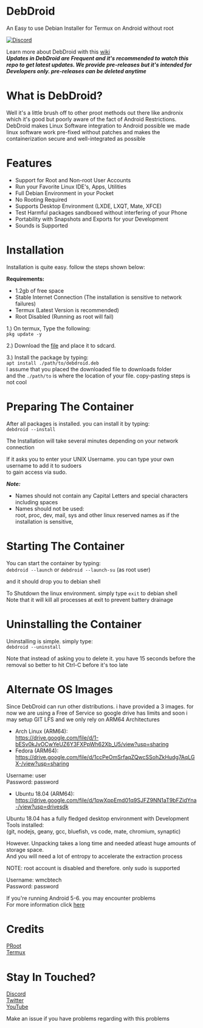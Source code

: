 # DebDroid
An Easy to use Debian Installer for Termux on Android without root

[![Discord](https://img.shields.io/discord/591914197219016707.svg?label=&logo=discord&logoColor=ffffff&color=7389D8&labelColor=6A7EC2)](https://bit.ly/WMCBDiscord)

Learn more about DebDroid with this [wiki](https://github.com/WMCB-Tech/DebDroid/wiki) \
***Updates in DebDroid are Frequent and it's recommended to watch this repo to get latest updates. We provide pre-releases but it's intended for Developers only. pre-releases can be deleted anytime***

# What is DebDroid?
Well it's a little brush off to other proot methods out there like andronix which it's good but poorly aware of the fact of Android Restrictions.
DebDroid makes Linux Software integration to Android possible we made linux software work pre-fixed without patches and makes the containerization secure and
well-integrated as possible

# Features
* Support for Root and Non-root User Accounts
* Run your Favorite Linux IDE's, Apps, Utilities
* Full Debian Environment in your Pocket
* No Rooting Required
* Supports Desktop Environment (LXDE, LXQT, Mate, XFCE)
* Test Harmful packages sandboxed without interfering of your Phone
* Portability with Snapshots and Exports for your Development
* Sounds is Supported

# Installation
Installation is quite easy. follow the steps shown below:

**Requirements:**
* 1.2gb of free space
* Stable Internet Connection (The installation is sensitive to network failures)
* Termux (Latest Version is recommended)
* Root Disabled (Running as root will fail)

1.) On termux, Type the following: \
`pkg update -y`

2.) Download the [file](https://github.com/WMCB-Tech/DebDroid/releases/download/v2.17-R2/debdroid-2.17-R2.deb) and place it to sdcard.

3.) Install the package by typing: \
`apt install ./path/to/debdroid.deb` \
I assume that you placed the downloaded file to downloads folder \
and the `./path/to` is where the location of your file. copy-pasting steps is not cool

# Preparing The Container
After all packages is installed. you can install it by typing: \
```debdroid --install```

The Installation will take several minutes depending on your network connection

If it asks you to enter your UNIX Username. you can type your own username to add it to sudoers \
to gain access via sudo.

***Note:***
* Names should not contain any Capital Letters and special characters including spaces
* Names should not be used: \
 root, proc, dev, mail, sys and other linux reserved names as if the installation is sensitive,
 
 # Starting The Container
 You can start the container by typing: \
 ```debdroid --launch``` or ```debdroid --launch-su``` (as root user)
 
 and it should drop you to debian shell
 
 To Shutdown the linux environment. simply type `exit` to debian shell \
 Note that it will kill all processes at exit to prevent battery drainage
 
 # Uninstalling the Container
 Uninstalling is simple. simply type: \
 `debdroid --uninstall`
 
 Note that instead of asking you to delete it. you have 15 seconds before the removal so better to hit Ctrl-C before it's too late

# Alternate OS Images
Since DebDroid can run other distributions. i have provided a 3 images. for now we are using a Free of Service so google drive has limits and soon i may setup GIT LFS and we only rely on ARM64 Architectures
* Arch Linux (ARM64): \
https://drive.google.com/file/d/1-bESv0kJvOCwYeUZ6Y3FXPpWh62Xb_U5/view?usp=sharing
* Fedora (ARM64): \
https://drive.google.com/file/d/1ccPeOmSrfaqZQwcSSohZkHudg7AqLGX-/view?usp=sharing

Username: user \
Password: password

* Ubuntu 18.04 (ARM64): \
https://drive.google.com/file/d/1pwXppEmd01q9SJFZ9NN1aT9bFZidYna-/view?usp=drivesdk

Ubuntu 18.04 has a fully fledged desktop environment with Development Tools installed: \
(git, nodejs, geany, gcc, bluefish, vs code, mate, chromium, synaptic)

However. Unpacking takes a long time and needed atleast huge amounts of storage space. \
And you will need a lot of entropy to accelerate the extraction process

NOTE: root account is disabled and therefore. only sudo is supported

Username: wmcbtech \
Password: password

If you're running Android 5-6. you may encounter problems \
For more information click [here](https://github.com/WMCB-Tech/DebDroid/wiki/Using-%22.export%22-files)

# Credits
[PRoot](https://proot-me.github.io/) \
[Termux](https://termux.com/)


# Stay In Touched?
[Discord](http://bit.ly/WMCBDiscord) \
[Twitter](http://twitter.com/wmcbtech30)\
[YouTube](https://www.youtube.com/wmcbtech) 

Make an issue if you have problems regarding with this problems
